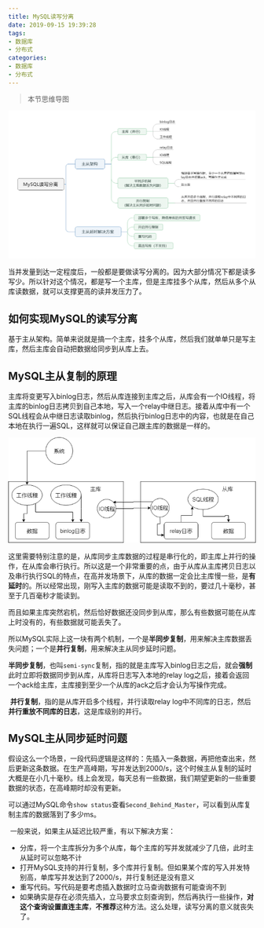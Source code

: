 ```yaml
---
title: MySQL读写分离
date: 2019-09-15 19:39:28
tags:
- 数据库
- 分布式
categories:
- 数据库
- 分布式
---
```


> 本节思维导图

![MySQL读写分离](MySQL读写分离/MySQL读写分离.png)

​		当并发量到达一定程度后，一般都是要做读写分离的。因为大部分情况下都是读多写少。所以针对这个情况，都是写一个主库，但是主库挂多个从库，然后从多个从库读数据，就可以支撑更高的读并发压力了。

## 如何实现MySQL的读写分离

​		基于主从架构。简单来说就是搞一个主库，挂多个从库，然后我们就单单只是写主库，然后主库会自动把数据给同步到从库上去。

## MySQL主从复制的原理

​		主库将变更写入binlog日志，然后从库连接到主库之后，从库会有一个IO线程，将主库的binlog日志拷贝到自己本地，写入一个relay中继日志。接着从库中有一个SQL线程会从中继日志读取binlog，然后执行binlog日志中的内容，也就是在自己本地在执行一遍SQL，这样就可以保证自己跟主库的数据是一样的。

![主从架构](MySQL读写分离/主从架构.png)

​		这里需要特别注意的是，从库同步主库数据的过程是串行化的，即主库上并行的操作，在从库会串行执行。所以这是一个非常重要的点，由于从库从主库拷贝日志以及串行执行SQL的特点，在高并发场景下，从库的数据一定会比主库慢一些，是**有延时**的。所以经常出现，刚写入主库的数据可能是读取不到的，要过几十毫秒，甚至于几百毫秒才能读到。

​		而且如果主库突然宕机，然后恰好数据还没同步到从库，那么有些数据可能在从库上时没有的，有些数据就可能丢失了。

​		所以MySQL实际上这一块有两个机制，一个是**半同步复制**，用来解决主库数据丢失问题；一个是**并行复制**，用来解决主从同步延时问题。

​		**半同步复制**，也叫`semi-sync`复制，指的就是主库写入binlog日志之后，就会**强制**此时立即将数据同步到从库，从库将日志写入本地的relay log之后，接着会返回一个ack给主库，主库接到至少一个从库的ack之后才会认为写操作完成。

​		**并行复制**，指的是从库开启多个线程，并行读取relay log中不同库的日志，然后**并行重放不同库的日志**，这是库级别的并行。

## MySQL主从同步延时问题

​		假设这么一个场景，一段代码逻辑是这样的：先插入一条数据，再把他查出来，然后更新这条数据。在生产高峰期，写并发达到2000/s，这个时候主从复制的延时大概是在小几十毫秒。线上会发现，每天总有一些数据，我们期望更新的一些重要数据的状态，在高峰期时却没有更新。

​		可以通过MySQL命令`show status`查看`Second_Behind_Master`，可以看到从库复制主库的数据落到了多少ms。

​		一般来说，如果主从延迟比较严重，有以下解决方案：

- 分库，将一个主库拆分为多个从库，每个主库的写并发就减少了几倍，此时主从延时可以忽略不计
- 打开MySQL支持的并行复制，多个库并行复制。但如果某个库的写入并发特别高，单库写并发达到了2000/s，并行复制还是没有意义
- 重写代码。写代码是要考虑插入数据时立马查询数据有可能查询不到
- 如果确实是存在必须先插入，立马要求立刻查询到，然后再执行一些操作，**对这个查询设置直连主库**，**不推荐**这种方法。这么处理，读写分离的意义就丧失了。